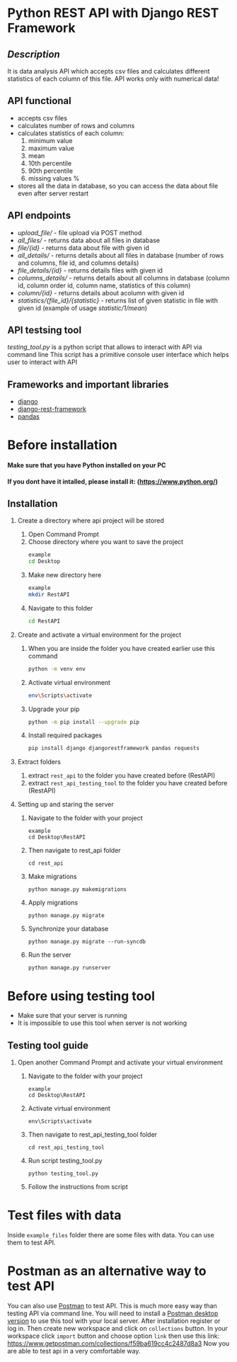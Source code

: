 # Python REST API with Django REST Framework
##  _Description_

It is data analysis API which accepts csv files and calculates different statistics of each column of this file.
API works only with numerical data!

## API functional
- accepts csv files
- calculates number of rows and columns
- calculates statistics of each column:
    1. minimum value
    2. maximum value
    3. mean
    4. 10th percentile
    5. 90th percentile
    6. missing values %
- stores all the data in database, so you can access the data about file even after server restart

## API endpoints
- _upload_file/_ - file upload via POST method
- _all_files/_ - returns data about all files in database
- _file/{id}_ - returns data about file with given id
- _all_details/_ - returns details about all files in database (number of rows and columns, file id, and columns details)
- _file_details/{id}_ - returns details files with given id
- _columns_details/_ - returns details about all columns in database (column id, column order id, column name, statistics of this column)
- _column/{id}_ - returns details about acolumn with given id
- _statistics/{file_id}/{statistic}_ - returns list of given statistic in file with given id (example of usage _statistic/1/mean_)

## API testsing tool
_testing_tool.py_ is a python script that allows to interact with API via command line
This script has a primitive console user interface which helps user to interact with API

## Frameworks and important libraries
- [django](https://www.djangoproject.com/)
- [django-rest-framework]( https://www.django-rest-framework.org/)
- [pandas](https://pandas.pydata.org/)

# Before installation

#### Make sure that you have Python installed on your PC
#### If you dont have it intalled, please install it: (https://www.python.org/)

##  Installation
1. Create a directory where api project will be stored
    1. Open Command Prompt
    2. Choose directory where you want to save the project
        ```sh
        example
        cd Desktop
        ```
    3. Make new directory here
         ```sh
        example
        mkdir RestAPI
        ```
    4. Navigate to this folder
         ```sh
        cd RestAPI
        ```
2. Create and activate a virtual environment for the project
    1. When you are inside the folder you have created earlier use this command
        ```sh
        python -m venv env
        ```
    2. Activate virtual environment
        ```sh
        env\Scripts\activate
        ```
    3. Upgrade your pip
        ```sh
        python -m pip install --upgrade pip
        ```
    4. Install required packages
        ```sh
        pip install django djangorestframework pandas requests
        ```
3. Extract folders
    1. extract ```rest_api``` to the folder you have created before (RestAPI)
    2. extract ```rest_api_testing_tool``` to the folder you have created before (RestAPI)

4. Setting up and staring the server
    1. Navigate to the folder with your project
        ```
        example
        cd Desktop\RestAPI
        ```
    2. Then navigate to rest_api folder
        ```
        cd rest_api
        ```
    
    2. Make migrations
        ```
        python manage.py makemigrations
        ```
    3. Apply migrations
        ```
        python manage.py migrate
        ```
    4. Synchronize your database
        ```
        python manage.py migrate --run-syncdb
        ```
    5. Run the server
        ```
        python manage.py runserver
        ```
# Before using testing tool
- Make sure that your server is running
- It is impossible to use this tool when server is not working

## Testing tool guide
1. Open another Command Prompt and activate your virtual environment
    1. Navigate to the folder with your project
        ```
        example
        cd Desktop\RestAPI
        ```
    2. Activate virtual environment
        ```
        env\Scripts\activate
        ```
        
    3. Then navigate to rest_api_testing_tool folder
        ``` 
        cd rest_api_testing_tool
        ```
    4. Run script testing_tool.py
        ```
        python testing_tool.py
        ```
    5. Follow the instructions from script

# Test files with data
Inside ```example_files``` folder there are some files with data.
You can use them to test API.

# Postman as an alternative way to test API
You can also use [Postman](https://www.postman.com/) to test API. This is much more easy way than testing API via command line.
You will need to install a [Postman desktop version](https://www.postman.com/downloads/) to use this tool with your local server.
After installation register or log in.
Then create new workspace and click on ```collections``` button.
In your workspace click ```import``` button and choose option ```link``` then use this link: https://www.getpostman.com/collections/f59ba619cc4c2487d8a3
Now you are able to test api in a very comfortable way.
